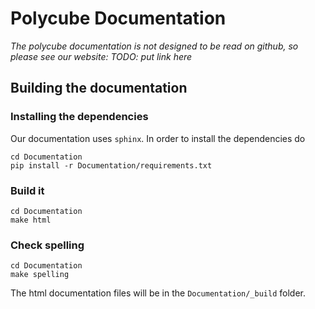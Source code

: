 # Polycube Documentation

*The polycube documentation is not designed to be read on github, so please see our website: TODO: put link here*

## Building the documentation

### Installing the dependencies

Our documentation uses `sphinx`.
In order to install the dependencies do

```
cd Documentation
pip install -r Documentation/requirements.txt
```

### Build it

```
cd Documentation
make html
```

### Check spelling

```
cd Documentation
make spelling
```

The html documentation files will be in the `Documentation/_build` folder.
